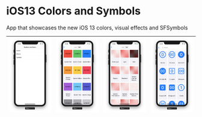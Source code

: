 # iOS13 Colors and Symbols
App that showcases the new iOS 13 colors, visual effects and SFSymbols

|<img src="Screenshots/mainMenu.png" alt="drawing" width="300"/>|<img src="Screenshots/colors.png" alt="drawing" width="300"/>|<img src="Screenshots/effects.png" alt="drawing" width="300"/>|<img src="Screenshots/symbols.png" alt="drawing" width="300"/>|
|--------------------------------|--------------------------------|--------------------------------|--------------------------------|

